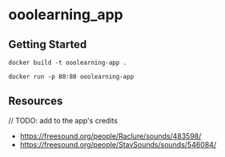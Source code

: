 # ooolearning_app

## Getting Started

 `docker build -t ooolearning-app .`

 `docker run -p 80:80 ooolearning-app`

## Resources

// TODO: add to the app's credits

* https://freesound.org/people/Raclure/sounds/483598/
* https://freesound.org/people/StavSounds/sounds/546084/
  
